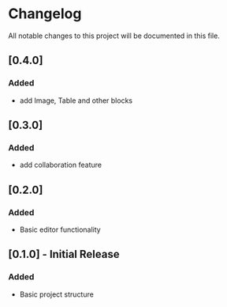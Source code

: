 # Changelog

All notable changes to this project will be documented in this file.

## [0.4.0]

### Added

- add Image, Table and other blocks

## [0.3.0]

### Added

- add collaboration feature

## [0.2.0]

### Added

- Basic editor functionality

## [0.1.0] - Initial Release

### Added

- Basic project structure
